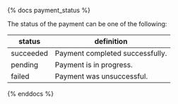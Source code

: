 {% docs payment_status %}
    
The status of the payment can be one of the following:

| status         | definition                                        |
|----------------|---------------------------------------------------|
| succeeded      | Payment completed successfully.                   |
| pending        | Payment is in progress.                           |
| failed         | Payment was unsuccessful.                          |

{% enddocs %}
